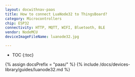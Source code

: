```yaml
---
layout: docwithnav-paas
title: How to connect LuaNode32 to ThingsBoard?
category: Microcontrollers
chip: ESP32
connectivity: HTTP, MQTT, WIFI, Bluetooth, BLE
vendor: NodeMCU
deviceImageFileName: luanode32.jpg

---
```


* TOC
{:toc}

{% assign docsPrefix = "paas/" %}
{% include /docs/devices-library/guides/luanode32.md %}
